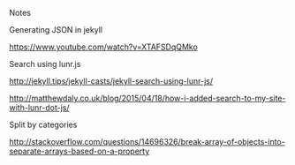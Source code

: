 Notes

Generating JSON in jekyll

https://www.youtube.com/watch?v=XTAFSDqQMko

Search using lunr.js

http://jekyll.tips/jekyll-casts/jekyll-search-using-lunr-js/

http://matthewdaly.co.uk/blog/2015/04/18/how-i-added-search-to-my-site-with-lunr-dot-js/

Split by categories

http://stackoverflow.com/questions/14696326/break-array-of-objects-into-separate-arrays-based-on-a-property